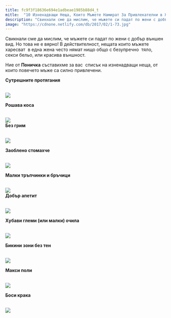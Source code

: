 ```yaml
---
title: fc9f3f18636e694e1adbeae1985b88d4_t
mitle:  "10 Изненадващи Неща, Които Мъжете Намират За Привлекателни в Жените!"
description: "Свикнали сме да мислим, че мъжете си падат по жени с добър външен вид. Но това не е вярно! В действителност, нещата които мъжете харесват  в една жена често нямат нищ�"
image: "https://cdnone.netlify.com/db/2017/02/1-73.jpg"
---
```


 <p>Свикнали сме да мислим, че мъжете си падат по жени с добър външен вид. Но това не е вярно! В действителност, нещата които мъжете харесват  в една жена често нямат нищо общо с безупречно  тяло, секси бельо, или красива външност.</p>      <p>Ние от <strong>Поничка</strong> съставихме за вас  списък на изненадващи неща, от които повечето мъже са силно привлечени.</p>  <p><strong>Сутрешните протягания</strong></p> <p> <br/><img src="https://cdnone.netlify.com/db/2017/02/1-73.jpg"/><br/></p>      <p><strong>Рошава коса</strong></p> <p> <br/><img src="https://cdnone.netlify.com/db/2017/02/2-75.jpg"/><br/> <strong>Без грим</strong></p> <p> <br/><img src="https://cdnone.netlify.com/db/2017/02/3-75.jpg"/><br/></p>  <p><strong>Заоблено стомахче</strong></p>      <p> <br/><img src="https://cdnone.netlify.com/db/2017/02/4-73.jpg"/><br/></p> <p><strong>Малки тръпчинки и бръчици</strong></p> <p> <br/><img src="https://cdnone.netlify.com/db/2017/02/5-73.jpg"/><br/> <strong>Добър апетит</strong></p> <p> <br/><img src="https://cdnone.netlify.com/db/2017/02/6-68.jpg"/><br/></p> <p><strong>Хубави глеми (или малки) очила</strong></p> <p> <br/><img src="https://cdnone.netlify.com/db/2017/02/7-67.jpg"/><br/></p>      <p><strong>Бикини зони без тен</strong></p> <p> <br/><img src="https://cdnone.netlify.com/db/2017/02/8-66.jpg"/><br/></p> <p><strong>Макси поли</strong></p> <p> <br/><img src="https://cdnone.netlify.com/db/2017/02/9-64.jpg"/><br/></p>       <p><strong>Боси крака</strong></p> <p> <br/><img src="https://cdnone.netlify.com/db/2017/02/10-58.jpg"/><br/></p>       